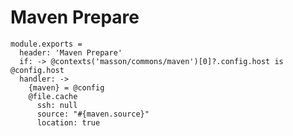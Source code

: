 
# Maven Prepare

    module.exports =
      header: 'Maven Prepare'
      if: -> @contexts('masson/commons/maven')[0]?.config.host is @config.host
      handler: ->
        {maven} = @config
        @file.cache
          ssh: null
          source: "#{maven.source}"
          location: true
